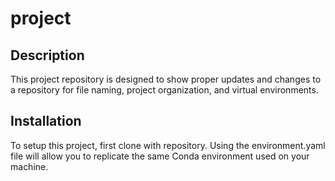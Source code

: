 # project

## Description
This project repository is designed to show proper updates and changes to a repository for file naming, project organization, and virtual environments.

## Installation
To setup this project, first clone with repository.
Using the environment.yaml file will allow you to replicate the same Conda environment used on your machine.